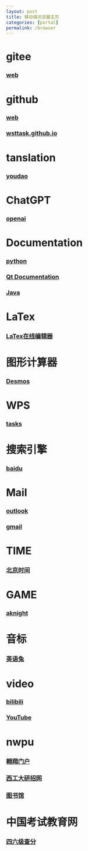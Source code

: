 ```yaml
---
layout: post
title: 移动端浏览器主页
categories: [portal]
permalink: /browser
---
```


# gitee

### [web](https://gitee.com/wsttask/web/tree/master)

# github

### [web](https://github.com/wsttask/web)

### [wsttask.github.io](https://wsttask.github.io/index.html)

# tanslation

### [youdao](https://m.youdao.com/)

# ChatGPT

### [openai](https://chat.openai.com/)

# Documentation

### [python](https://docs.python.org/)

### [Qt Documentation](https://doc.qt.io/)

### [Java](https://docs.oracle.com/)

# LaTex

### [LaTex在线编辑器](https://www.latexlive.com/)

# 图形计算器

### [Desmos](https://www.desmos.com/calculator?lang=zh-CN)

# WPS

### [tasks](https://www.kdocs.cn/l/coVFRqQ7x1UZ)

# 搜索引擎

### [baidu](https://www.baidu.com/)

# Mail

### [outlook](https://outlook.live.com/mail)

### [gmail](https://mail.google.com/mail)

# TIME

### [北京时间](https://beijing-time.org/)

# GAME

### [aknight](https://ak.hypergryph.com/)

# 音标

### [英语兔](https://www.bilibili.com/video/BV1iV411z7Nj/)

# video

### [bilibili](https://www.bilibili.com/)

### [YouTube](https://www.youtube.com/)

# nwpu

### [翱翔门户](https://ecampus.nwpu.edu.cn/main.html#/Index)

### [西工大研招网](https://yzb.nwpu.edu.cn/info/1174/8628.htm)

### [图书馆](https://ic.nwpu.edu.cn/)

# 中国考试教育网

### [四六级查分](https://cjcx.neea.edu.cn/)
